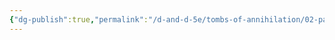 ```yaml
---
{"dg-publish":true,"permalink":"/d-and-d-5e/tombs-of-annihilation/02-party-members/02-party-members/","hide":true,"noteIcon":"","created":"2025-07-15T04:49:36.920-05:00","updated":"2025-07-15T04:51:36.743-05:00"}
---
```


